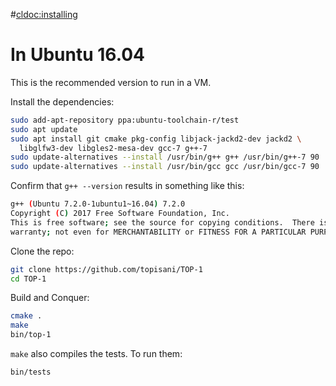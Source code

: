 #<cldoc:installing>

# In Ubuntu 16.04
This is the recommended version to run in a VM.

Install the dependencies:
```bash
sudo add-apt-repository ppa:ubuntu-toolchain-r/test
sudo apt update
sudo apt install git cmake pkg-config libjack-jackd2-dev jackd2 \
  libglfw3-dev libgles2-mesa-dev gcc-7 g++-7
sudo update-alternatives --install /usr/bin/g++ g++ /usr/bin/g++-7 90
sudo update-alternatives --install /usr/bin/gcc gcc /usr/bin/gcc-7 90
```
Confirm that `g++ --version` results in something like this:
```bash
g++ (Ubuntu 7.2.0-1ubuntu1~16.04) 7.2.0
Copyright (C) 2017 Free Software Foundation, Inc.
This is free software; see the source for copying conditions.  There is NO
warranty; not even for MERCHANTABILITY or FITNESS FOR A PARTICULAR PURPOSE.
```

Clone the repo:
```bash
git clone https://github.com/topisani/TOP-1
cd TOP-1
```

Build and Conquer:
```bash
cmake .
make
bin/top-1
```

`make` also compiles the tests. To run them:
```bash
bin/tests 
```
